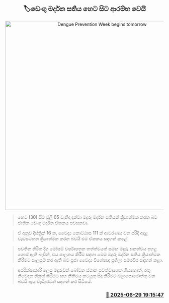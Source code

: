 <p align='center'><b><h2 align='center' title='Dengue Prevention Week begins tomorrow'>🏷ඩෙංගු මර්දන සතිය හෙට සිට ආරම්භ වෙයි</h2></b></p>
<p align='center'><img src='https://helakuru.sgp1.cdn.digitaloceanspaces.com/esana/images/lib/dengue[1].jpg' width='600' alt='Dengue Prevention Week begins tomorrow'></p>

> හෙට (30) සිට ජුලි 05 වැනිදා දක්වා මදුරු මර්දන සතියක් ක්‍රියාත්මක කරන බව ජාතික ඩෙංගු මර්දන ඒකකය පවසනවා.

> ඒ අනුව දිස්ත්‍රික් 16 ක, වෛද්‍ය කොට්ඨාස 111 ක් ආවරණය වන පරිදි අදාළ වැඩසටහන ක්‍රියාත්මක කරන බවයි එම ඒකකය සඳහන් කළේ.

> පවතින නිරිත දිග මෝසම් වර්ෂාපතන තත්ත්වයත් සමඟ මදුරු ඝනත්වය ඉහළ ගොස් ඇති බැවින්, එය පාලනය කිරීම සඳහා මෙම මදුරු මර්දන සතිය ක්‍රියාත්මක කිරීමට සැලසුම් කර ඇති බව ප්‍රජා වෛද්‍ය විශේෂඥ ප්‍රශිලා සමරවීර සඳහන් කළා.

> අපරික්ෂාකාරී ලෙස මදුරුවන් බෝවන ස්ථාන පවත්වාගෙන ගියහොත්, රතු නිවේදන නිකුත් කිරීමට සහ නීතිමය කටයුතු සිදු කිරිමට බලාපොරොත්තු වන බවයි ඇය වැඩිදුරටත් සඳහන් කර සිටියේ.



<h3 align='right'><a href='https://www.helakuru.lk/esana/p/111438/'>📅 2025-06-29 19:15:47</a></h3>
